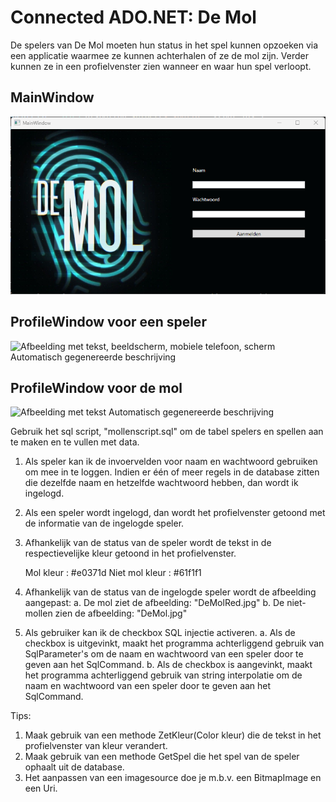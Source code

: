 # Connected ADO.NET: De Mol

De spelers van De Mol moeten hun status in het spel kunnen opzoeken via een applicatie waarmee ze kunnen achterhalen of ze de mol zijn. Verder kunnen ze in een profielvenster zien wanneer en waar hun spel verloopt.

## MainWindow

![](./media/image1.png)

## ProfileWindow voor een speler

![Afbeelding met tekst, beeldscherm, mobiele telefoon, scherm
Automatisch gegenereerde beschrijving](./media/image2.png)

## ProfileWindow voor de mol

![Afbeelding met tekst Automatisch gegenereerde
beschrijving](./media/image3.png)

Gebruik het sql script, "mollenscript.sql" om de tabel spelers en spellen aan te maken en te vullen met data.

1.  Als speler kan ik de invoervelden voor naam en wachtwoord gebruiken om mee in te loggen. Indien er één of meer regels in de database zitten die dezelfde naam en hetzelfde wachtwoord hebben, dan wordt ik ingelogd.
2.  Als een speler wordt ingelogd, dan wordt het profielvenster getoond met de informatie van de ingelogde speler.
3.  Afhankelijk van de status van de speler wordt de tekst in de respectievelijke kleur getoond in het profielvenster.

    Mol kleur : #e0371d
    Niet mol kleur : #61f1f1
    
5.  Afhankelijk van de status van de ingelogde speler wordt de afbeelding aangepast:
    a.  De mol ziet de afbeelding: "DeMolRed.jpg"
    b.  De niet-mollen zien de afbeelding: "DeMol.jpg"
6.  Als gebruiker kan ik de checkbox SQL injectie activeren.
    a.  Als de checkbox is uitgevinkt, maakt het programma achterliggend gebruik van SqlParameter's om de naam en wachtwoord van een speler door te geven aan het SqlCommand.
    b.  Als de checkbox is aangevinkt, maakt het programma achterliggend gebruik van string interpolatie om de naam en wachtwoord van een speler door te geven aan het SqlCommand.

Tips:

1.  Maak gebruik van een methode ZetKleur(Color kleur) die de tekst in het profielvenster van kleur verandert.
2.  Maak gebruik van een methode GetSpel die het spel van de speler ophaalt uit de database.
3.  Het aanpassen van een imagesource doe je m.b.v. een BitmapImage en een Uri.
